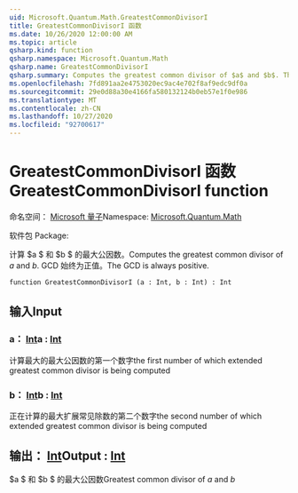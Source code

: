 ```yaml
---
uid: Microsoft.Quantum.Math.GreatestCommonDivisorI
title: GreatestCommonDivisorI 函数
ms.date: 10/26/2020 12:00:00 AM
ms.topic: article
qsharp.kind: function
qsharp.namespace: Microsoft.Quantum.Math
qsharp.name: GreatestCommonDivisorI
qsharp.summary: Computes the greatest common divisor of $a$ and $b$. The GCD is always positive.
ms.openlocfilehash: 7fd891aa2e4753020ec9ac4e702f8af9edc9df0a
ms.sourcegitcommit: 29e0d88a30e4166fa580132124b0eb57e1f0e986
ms.translationtype: MT
ms.contentlocale: zh-CN
ms.lasthandoff: 10/27/2020
ms.locfileid: "92700617"
---
```

# <a name="greatestcommondivisori-function"></a><span data-ttu-id="66222-102">GreatestCommonDivisorI 函数</span><span class="sxs-lookup"><span data-stu-id="66222-102">GreatestCommonDivisorI function</span></span>

<span data-ttu-id="66222-103">命名空间： [Microsoft 量子](xref:Microsoft.Quantum.Math)</span><span class="sxs-lookup"><span data-stu-id="66222-103">Namespace: [Microsoft.Quantum.Math](xref:Microsoft.Quantum.Math)</span></span>

<span data-ttu-id="66222-104">软件包 [](https://nuget.org/packages/)</span><span class="sxs-lookup"><span data-stu-id="66222-104">Package: [](https://nuget.org/packages/)</span></span>


<span data-ttu-id="66222-105">计算 $a $ 和 $b $ 的最大公因数。</span><span class="sxs-lookup"><span data-stu-id="66222-105">Computes the greatest common divisor of $a$ and $b$.</span></span> <span data-ttu-id="66222-106">GCD 始终为正值。</span><span class="sxs-lookup"><span data-stu-id="66222-106">The GCD is always positive.</span></span>

```qsharp
function GreatestCommonDivisorI (a : Int, b : Int) : Int
```


## <a name="input"></a><span data-ttu-id="66222-107">输入</span><span class="sxs-lookup"><span data-stu-id="66222-107">Input</span></span>

### <a name="a--int"></a><span data-ttu-id="66222-108">a： [Int](xref:microsoft.quantum.lang-ref.int)</span><span class="sxs-lookup"><span data-stu-id="66222-108">a : [Int](xref:microsoft.quantum.lang-ref.int)</span></span>

<span data-ttu-id="66222-109">计算最大的最大公因数的第一个数字</span><span class="sxs-lookup"><span data-stu-id="66222-109">the first number of which extended greatest common divisor is being computed</span></span>


### <a name="b--int"></a><span data-ttu-id="66222-110">b： [Int](xref:microsoft.quantum.lang-ref.int)</span><span class="sxs-lookup"><span data-stu-id="66222-110">b : [Int](xref:microsoft.quantum.lang-ref.int)</span></span>

<span data-ttu-id="66222-111">正在计算的最大扩展常见除数的第二个数字</span><span class="sxs-lookup"><span data-stu-id="66222-111">the second number of which extended greatest common divisor is being computed</span></span>



## <a name="output--int"></a><span data-ttu-id="66222-112">输出： [Int](xref:microsoft.quantum.lang-ref.int)</span><span class="sxs-lookup"><span data-stu-id="66222-112">Output : [Int](xref:microsoft.quantum.lang-ref.int)</span></span>

<span data-ttu-id="66222-113">$a $ 和 $b $ 的最大公因数</span><span class="sxs-lookup"><span data-stu-id="66222-113">Greatest common divisor of $a$ and $b$</span></span>